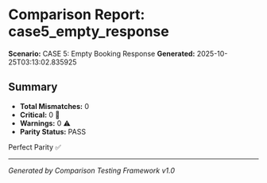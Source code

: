 # Comparison Report: case5_empty_response
**Scenario:** CASE 5: Empty Booking Response
**Generated:** 2025-10-25T03:13:02.835925

## Summary
- **Total Mismatches:** 0
- **Critical:** 0 🚨
- **Warnings:** 0 ⚠️
- **Parity Status:** PASS

Perfect Parity ✅

---
*Generated by Comparison Testing Framework v1.0*